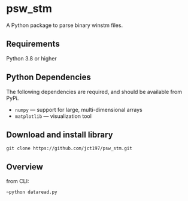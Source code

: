 # psw_stm
A Python package to parse binary winstm files.

## Requirements
Python 3.8 or higher

## Python Dependencies
The following dependencies are required, and should be available from PyPi.

* ```numpy```   — support for large, multi-dimensional arrays
* ```matplotlib``` — visualization tool

## Download and install library
``` shell
git clone https://github.com/jct197/psw_stm.git
```

## Overview
from CLI:

```
~python dataread.py
```